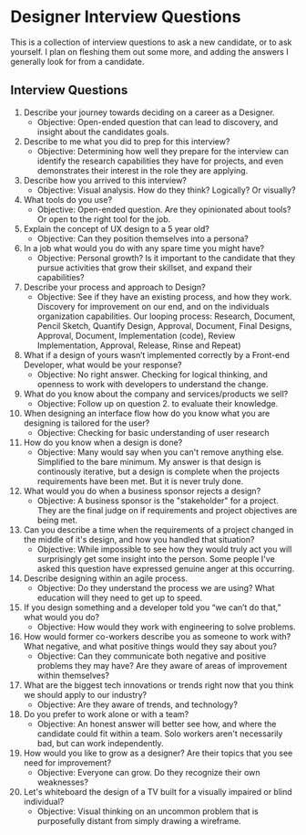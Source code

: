 # Designer Interview Questions

This is a collection of interview questions to ask a new candidate, or to ask yourself. I plan on fleshing them out some more, and adding the answers I generally look for from a candidate.

## Interview Questions

1. Describe your journey towards deciding on a career as a Designer.
    - Objective: Open-ended question that can lead to discovery, and insight about the candidates goals. 
2. Describe to me what you did to prep for this interview?
    - Objective: Determining how well they prepare for the interview can identify the research capabilities they have for projects, and even demonstrates their interest in the role they are applying. 
3. Describe how you arrived to this interview?
    - Objective: Visual analysis. How do they think? Logically? Or visually? 
4. What tools do you use?
    - Objective: Open-ended question. Are they opinionated about tools? Or open to the right tool for the job.
5. Explain the concept of UX design to a 5 year old?
    - Objective: Can they position themselves into a persona? 
6. In a job what would you do with any spare time you might have?
    - Objective: Personal growth? Is it important to the candidate that they pursue activities that grow their skillset, and expand their capabilities?
7. Describe your process and approach to Design?
    - Objective: See if they have an existing process, and how they work. Discovery for improvement on our end, and on the individuals organization capabilities. Our looping process: Research, Document, Pencil Sketch, Quantify Design, Approval, Document, Final Designs, Approval, Document, Implementation (code), Review Implementation, Approval, Release, Rinse and Repeat)
8. What if a design of yours wasn’t implemented correctly by a Front-end Developer, what would be your response?
    - Objective: No right answer. Checking for logical thinking, and openness to work with developers to understand the change.
9. What do you know about the company and services/products we sell?
    - Objective: Follow up on question 2. to evaluate their knowledge.
10. When designing an interface flow how do you know what you are designing is tailored for the user?
    - Objective: Checking for basic understanding of user research
11. How do you know when a design is done?
    - Objective: Many would say when you can't remove anything else. Simplified to the bare minimum. My answer is that design is continously iterative, but a design is complete when the projects requirements have been met. But it is never truly done.
12. What would you do when a business sponsor rejects a design?
    - Objective: A business sponsor is the "stakeholder" for a project. They are the final judge on if requirements and project objectives are being met. 
13. Can you describe a time when the requirements of a project changed in the middle of it's design, and how you handled that situation?
    - Objective: While impossible to see how they would truly act you will surprisingly get some insight into the person. Some people I've asked this question have expressed genuine anger at this occurring. 
14. Describe designing within an agile process.
    - Objective: Do they understand the process we are using? What education will they need to get up to speed.
15. If you design something and a developer told you “we can’t do that,” what would you do?
    - Objective: How would they work with engineering to solve problems. 
16. How would former co-workers describe you as someone to work with? What negative, and what positive things would they say about you?
    - Objective: Can they communicate both negative and positive problems they may have? Are they aware of areas of improvement within themselves? 
17. What are the biggest tech innovations or trends right now that you think we should apply to our industry?
    - Objective: Are they aware of trends, and technology?
18. Do you prefer to work alone or with a team?
    - Objective: An honest answer will better see how, and where the candidate could fit within a team. Solo workers aren't necessarily bad, but can work independently.
19. How would you like to grow as a designer? Are their topics that you see need for improvement?
    - Objective: Everyone can grow. Do they recognize their own weaknesses?
20. Let's whiteboard the design of a TV built for a visually impaired or blind individual?
    - Objective: Visual thinking on an uncommon problem that is purposefully distant from simply drawing a wireframe.
